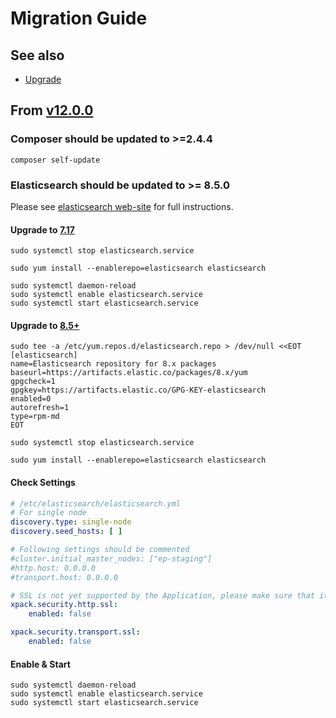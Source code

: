 # Migration Guide

## See also

* [Upgrade](Upgrade.md)

## From [v12.0.0](https://github.com/fakharanwar/easyPortal-API/releases/tag/v12.0.0)

### Composer should be updated to >=2.4.4

```shell
composer self-update
```

### Elasticsearch should be updated to >= 8.5.0

Please see [elasticsearch web-site](https://www.elastic.co/guide/en/elasticsearch/reference/current/setup-upgrade.html) for full instructions.

#### Upgrade to [7.17](https://www.elastic.co/guide/en/elasticsearch/reference/7.17/rpm.html)

```shell
sudo systemctl stop elasticsearch.service

sudo yum install --enablerepo=elasticsearch elasticsearch

sudo systemctl daemon-reload
sudo systemctl enable elasticsearch.service
sudo systemctl start elasticsearch.service
```

#### Upgrade to [8.5+](https://www.elastic.co/guide/en/elastic-stack/8.5/upgrading-elasticsearch.html)

```shell
sudo tee -a /etc/yum.repos.d/elasticsearch.repo > /dev/null <<EOT
[elasticsearch]
name=Elasticsearch repository for 8.x packages
baseurl=https://artifacts.elastic.co/packages/8.x/yum
gpgcheck=1
gpgkey=https://artifacts.elastic.co/GPG-KEY-elasticsearch
enabled=0
autorefresh=1
type=rpm-md
EOT

sudo systemctl stop elasticsearch.service

sudo yum install --enablerepo=elasticsearch elasticsearch
```

#### Check Settings

```yaml
# /etc/elasticsearch/elasticsearch.yml
# For single node
discovery.type: single-node
discovery.seed_hosts: [ ]

# Following settings should be commented
#cluster.initial_master_nodes: ["ep-staging"]
#http.host: 0.0.0.0
#transport.host: 0.0.0.0

# SSL is not yet supported by the Application, please make sure that it is disabled.
xpack.security.http.ssl:
    enabled: false

xpack.security.transport.ssl:
    enabled: false
```

#### Enable & Start

```shell
sudo systemctl daemon-reload
sudo systemctl enable elasticsearch.service
sudo systemctl start elasticsearch.service
```
